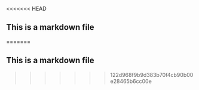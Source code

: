 <<<<<<< HEAD
## This is a markdown file
=======
## This is a markdown file
>>>>>>> 122d968f9b9d383b70f4cb90b00e28465b6cc00e
